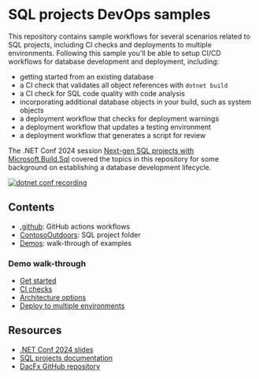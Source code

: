 <!--
---
page_type: sample
languages:
- tsql
- sql
- csharp
- dotnetcli
products:
- azure-sql-database
- azure-sql-managed-instance
- azure-sqlserver-vm
- sql-server
name: SQL projects DevOps sample
urlFragment: sqlprojects-devops-samples
description: Sample CI/CD workflows for database development and deployment
---
-->

# SQL projects DevOps samples

This repository contains sample workflows for several scenarios related to SQL projects, including CI checks and deployments to multiple environments. Following this sample you'll be able to setup CI/CD workflows for database development and deployment, including:

- getting started from an existing database
- a CI check that validates all object references with `dotnet build`
- a CI check for SQL code quality with code analysis
- incorporating additional database objects in your build, such as system objects
- a deployment workflow that checks for deployment warnings
- a deployment workflow that updates a testing environment
- a deployment workflow that generates a script for review

The .NET Conf 2024 session [Next-gen SQL projects with Microsoft.Build.Sql](https://www.youtube.com/watch?v=uYT8UGZgC5w) covered the topics in this repository for some background on establishing a database development lifecycle.

[![dotnet conf recording](https://img.youtube.com/vi/uYT8UGZgC5w/0.jpg)](https://www.youtube.com/watch?v=uYT8UGZgC5w)

## Contents

- [.github](.github/): GitHub actions workflows
- [ContosoOutdoors](ContosoOutdoors/): SQL project folder
- [Demos](Demos/): walk-through of examples

### Demo walk-through

- [Get started](Demos/1-GetStarted.md)
- [CI checks](Demos/2-ContinuousIntegration.md)
- [Architecture options](Demos/3-ArchitectureOptions.md)
- [Deploy to multiple environments](Demos/4-ContinuousDeployments.md)

## Resources

- [.NET Conf 2024 slides](dotnetConf-2024-MicrosoftBuildSql.pdf)
- [SQL projects documentation](https://aka.ms/sqlprojects)
- [DacFx GitHub repository](https://github.com/microsoft/dacfx)
